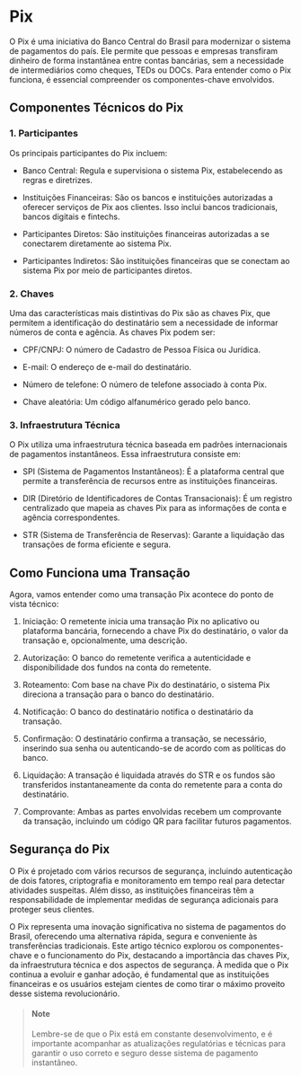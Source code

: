 # Pix

O Pix é uma iniciativa do Banco Central do Brasil para modernizar o sistema de pagamentos do país. Ele permite que pessoas e empresas transfiram dinheiro de forma instantânea entre contas bancárias, sem a necessidade de intermediários como cheques, TEDs ou DOCs. Para entender como o Pix funciona, é essencial compreender os componentes-chave envolvidos.

## Componentes Técnicos do Pix

### 1. Participantes

Os principais participantes do Pix incluem:

- Banco Central: Regula e supervisiona o sistema Pix, estabelecendo as regras e diretrizes.

- Instituições Financeiras: São os bancos e instituições autorizadas a oferecer serviços de Pix aos clientes. Isso inclui bancos tradicionais, bancos digitais e fintechs.

- Participantes Diretos: São instituições financeiras autorizadas a se conectarem diretamente ao sistema Pix.

- Participantes Indiretos: São instituições financeiras que se conectam ao sistema Pix por meio de participantes diretos.

### 2. Chaves
Uma das características mais distintivas do Pix são as chaves Pix, que permitem a identificação do destinatário sem a necessidade de informar números de conta e agência. As chaves Pix podem ser:

- CPF/CNPJ: O número de Cadastro de Pessoa Física ou Jurídica.

- E-mail: O endereço de e-mail do destinatário.

- Número de telefone: O número de telefone associado à conta Pix.

- Chave aleatória: Um código alfanumérico gerado pelo banco.

### 3. Infraestrutura Técnica
O Pix utiliza uma infraestrutura técnica baseada em padrões internacionais de pagamentos instantâneos. Essa infraestrutura consiste em:

- SPI (Sistema de Pagamentos Instantâneos): É a plataforma central que permite a transferência de recursos entre as instituições financeiras.

- DIR (Diretório de Identificadores de Contas Transacionais): É um registro centralizado que mapeia as chaves Pix para as informações de conta e agência correspondentes.

- STR (Sistema de Transferência de Reservas): Garante a liquidação das transações de forma eficiente e segura.

## Como Funciona uma Transação
Agora, vamos entender como uma transação Pix acontece do ponto de vista técnico:

1. Iniciação: O remetente inicia uma transação Pix no aplicativo ou plataforma bancária, fornecendo a chave Pix do destinatário, o valor da transação e, opcionalmente, uma descrição.

2. Autorização: O banco do remetente verifica a autenticidade e disponibilidade dos fundos na conta do remetente.

3. Roteamento: Com base na chave Pix do destinatário, o sistema Pix direciona a transação para o banco do destinatário.

4. Notificação: O banco do destinatário notifica o destinatário da transação.

5. Confirmação: O destinatário confirma a transação, se necessário, inserindo sua senha ou autenticando-se de acordo com as políticas do banco.

6. Liquidação: A transação é liquidada através do STR e os fundos são transferidos instantaneamente da conta do remetente para a conta do destinatário.

7. Comprovante: Ambas as partes envolvidas recebem um comprovante da transação, incluindo um código QR para facilitar futuros pagamentos.

## Segurança do Pix
O Pix é projetado com vários recursos de segurança, incluindo autenticação de dois fatores, criptografia e monitoramento em tempo real para detectar atividades suspeitas. Além disso, as instituições financeiras têm a responsabilidade de implementar medidas de segurança adicionais para proteger seus clientes.

O Pix representa uma inovação significativa no sistema de pagamentos do Brasil, oferecendo uma alternativa rápida, segura e conveniente às transferências tradicionais. Este artigo técnico explorou os componentes-chave e o funcionamento do Pix, destacando a importância das chaves Pix, da infraestrutura técnica e dos aspectos de segurança. À medida que o Pix continua a evoluir e ganhar adoção, é fundamental que as instituições financeiras e os usuários estejam cientes de como tirar o máximo proveito desse sistema revolucionário.

> #### Note
> Lembre-se de que o Pix está em constante desenvolvimento, e é importante acompanhar as atualizações regulatórias e técnicas para garantir o uso correto e seguro desse sistema de pagamento instantâneo.
